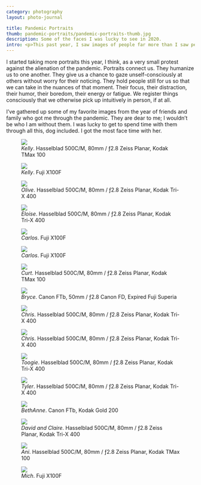 ```yaml
---
category: photography
layout: photo-journal

title: Pandemic Portraits
thumb: pandemic-portraits/pandemic-portraits-thumb.jpg
description: Some of the faces I was lucky to see in 2020.
intro: <p>This past year, I saw images of people far more than I saw people in person. This may be true even in non-pandemic times (I’m a homebody, and spend more time on screens than I care to admit), yet it became a universal experience for those of us who did our best to stay put and weather this long storm. Our connection and comfort came mediated, at a remove. We found ourselves accidental wallflowers.</p>
---
```


<p>I started taking more portraits this year, I think, as a very small protest against the alienation of the pandemic. Portraits connect us. They humanize us to one another. They give us a chance to gaze unself-consciously at others without worry for their noticing. They hold people still for us so that we can take in the nuances of that moment. Their focus, their distraction, their humor, their boredom, their energy or fatigue. We register things consciously that we otherwise pick up intuitively in person, if at all.</p>

<p>I’ve gathered up some of my favorite images from the year of friends and family who got me through the pandemic. They are dear to me; I wouldn’t be who I am without them. I was lucky to get to spend time with them through all this, dog included. I got the most face time with her.</p>

<figure class="content-width">
	<img src="/img/photography/pandemic-portraits/pandemic-portraits-10.jpg">
	<figcaption><i>Kelly</i>. Hasselblad 500C/M, 80mm / ƒ2.8 Zeiss Planar, Kodak TMax 100</figcaption>
</figure>

<figure class="image-left">
	<img src="/img/photography/pandemic-portraits/pandemic-portraits-9.jpg">
	<figcaption><i>Kelly</i>. Fuji X100F</figcaption>
</figure>

<figure class="content-width">
	<img src="/img/photography/pandemic-portraits/pandemic-portraits-2.jpg">
	<figcaption><i>Olive</i>. Hasselblad 500C/M, 80mm / ƒ2.8 Zeiss Planar, Kodak Tri-X 400</figcaption>
</figure>

<figure class="content-width">
	<img src="/img/photography/pandemic-portraits/pandemic-portraits-4.jpg">
	<figcaption><i>Eloise</i>. Hasselblad 500C/M, 80mm / ƒ2.8 Zeiss Planar, Kodak Tri-X 400</figcaption>
</figure>

<figure class="image-right">
	<img src="/img/photography/pandemic-portraits/pandemic-portraits-12.jpg">
	<figcaption><i>Carlos</i>. Fuji X100F</figcaption>
</figure>

<figure class="image-left">
		<img src="/img/photography/pandemic-portraits/pandemic-portraits-1.jpg">
		<figcaption><i>Carlos</i>. Fuji X100F</figcaption>
	</figure>

<figure class="content-width">
	<img src="/img/photography/pandemic-portraits/pandemic-portraits-14.jpg">
	<figcaption><i>Curt</i>. Hasselblad 500C/M, 80mm / ƒ2.8 Zeiss Planar, Kodak TMax 100</figcaption>
</figure>

<figure class="content-width">
	<img src="/img/photography/pandemic-portraits/pandemic-portraits-11.jpg">
	<figcaption><i>Bryce</i>. Canon FTb, 50mm / ƒ2.8 Canon FD, Expired Fuji Superia</figcaption>
</figure>

<figure class="content-width">
	<img src="/img/photography/pandemic-portraits/pandemic-portraits-3.jpg">
	<figcaption><i>Chris</i>. Hasselblad 500C/M, 80mm / ƒ2.8 Zeiss Planar, Kodak Tri-X 400</figcaption>
</figure>

<figure class="content-width">
	<img src="/img/photography/pandemic-portraits/pandemic-portraits-13.jpg">
	<figcaption><i>Chris</i>. Hasselblad 500C/M, 80mm / ƒ2.8 Zeiss Planar, Kodak Tri-X 400</figcaption>
</figure>

<figure class="content-width">
	<img src="/img/photography/pandemic-portraits/pandemic-portraits-7.jpg">
	<figcaption><i>Toogie</i>. Hasselblad 500C/M, 80mm / ƒ2.8 Zeiss Planar, Kodak Tri-X 400</figcaption>
</figure>

<figure class="content-width">
	<img src="/img/photography/pandemic-portraits/pandemic-portraits-8.jpg">
	<figcaption><i>Tyler</i>. Hasselblad 500C/M, 80mm / ƒ2.8 Zeiss Planar, Kodak Tri-X 400</figcaption>
</figure>

<figure class="image-left">
	<img src="/img/photography/pandemic-portraits/pandemic-portraits-16.jpg">
	<figcaption><i>BethAnne</i>. Canon FTb, Kodak Gold 200</figcaption>
</figure>

<figure class="content-width">
	<img src="/img/photography/pandemic-portraits/pandemic-portraits-5.jpg">
	<figcaption><i>David and Claire</i>. Hasselblad 500C/M, 80mm / ƒ2.8 Zeiss Planar, Kodak Tri-X 400</figcaption>
</figure>

<figure class="content-width">
	<img src="/img/photography/pandemic-portraits/pandemic-portraits-15.jpg">
	<figcaption><i>Ani</i>. Hasselblad 500C/M, 80mm / ƒ2.8 Zeiss Planar, Kodak TMax 100</figcaption>
</figure>


<figure class="content-width">
	<img src="/img/photography/pandemic-portraits/pandemic-portraits-6.jpg">
	<figcaption><i>Mich</i>. Fuji X100F</figcaption>
</figure>